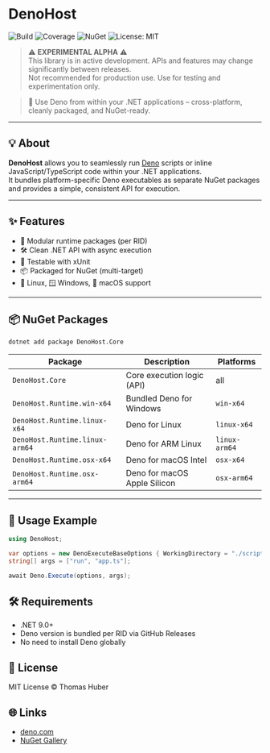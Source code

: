 # DenoHost

![Build](https://github.com/thomas3577/DenoHost/actions/workflows/build.yml/badge.svg)
![Coverage](https://img.shields.io/badge/coverage-85%25-brightgreen.svg)
![NuGet](https://img.shields.io/nuget/v/DenoHost.Core.svg)
![License: MIT](https://img.shields.io/badge/License-MIT-green.svg)

> ⚠️ **EXPERIMENTAL ALPHA** ⚠️\
> This library is in active development. APIs and features may change
> significantly between releases.\
> Not recommended for production use. Use for testing and experimentation only.

> 🦕 Use Deno from within your .NET applications – cross-platform, cleanly
> packaged, and NuGet-ready.

---

## 💡 About

**DenoHost** allows you to seamlessly run [Deno](https://deno.com/) scripts or
inline JavaScript/TypeScript code within your .NET applications.\
It bundles platform-specific Deno executables as separate NuGet packages and
provides a simple, consistent API for execution.

---

## ✨ Features

- 🧩 Modular runtime packages (per RID)
- 🛠️ Clean .NET API with async execution
- 🧪 Testable with xUnit
- 📦 Packaged for NuGet (multi-target)
- 🐧 Linux, 🪟 Windows, 🍎 macOS support

---

## 📦 NuGet Packages

```bash
dotnet add package DenoHost.Core
```

| Package                        | Description                  | Platforms     |
| ------------------------------ | ---------------------------- | ------------- |
| `DenoHost.Core`                | Core execution logic (API)   | all           |
| `DenoHost.Runtime.win-x64`     | Bundled Deno for Windows     | `win-x64`     |
| `DenoHost.Runtime.linux-x64`   | Deno for Linux               | `linux-x64`   |
| `DenoHost.Runtime.linux-arm64` | Deno for ARM Linux           | `linux-arm64` |
| `DenoHost.Runtime.osx-x64`     | Deno for macOS Intel         | `osx-x64`     |
| `DenoHost.Runtime.osx-arm64`   | Deno for macOS Apple Silicon | `osx-arm64`   |

---

## 🚀 Usage Example

```csharp
using DenoHost;

var options = new DenoExecuteBaseOptions { WorkingDirectory = "./scripts" };
string[] args = ["run", "app.ts"];

await Deno.Execute(options, args);
```

## 🛠️ Requirements

- .NET 9.0+
- Deno version is bundled per RID via GitHub Releases
- No need to install Deno globally

## 📄 License

MIT License © Thomas Huber

## 🌐 Links

- [deno.com](https://deno.com/)
- [NuGet Gallery](https://www.nuget.org/packages?q=DenoHost)
